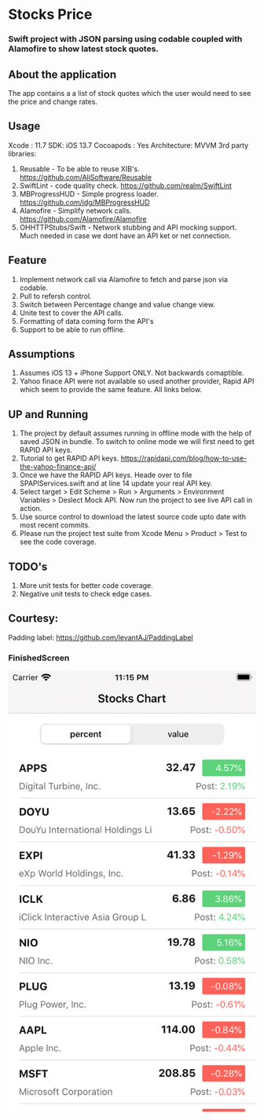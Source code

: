 # Stocks Price
### Swift project with JSON parsing using codable coupled with Alamofire to show latest stock quotes.


## About the application
The app contains a a list of stock quotes which the user would need to see the price and change rates. 


## Usage
Xcode : 11.7
SDK: iOS 13.7
Cocoapods : Yes
Architecture: MVVM
3rd party libraries: 
1. Reusable - To be able to reuse XIB's. https://github.com/AliSoftware/Reusable 
2. SwiftLint - code quality check. https://github.com/realm/SwiftLint
3. MBProgressHUD - Simple progress loader. https://github.com/jdg/MBProgressHUD
4. Alamofire - Simplify network calls. https://github.com/Alamofire/Alamofire
5. OHHTTPStubs/Swift - Network stubbing and API mocking support. Much needed in case we dont have an API ket or net connection.


## Feature
1. Implement network call via Alamofire to fetch and parse json via codable.
2. Pull to refersh control.
3. Switch between Percentage change and value change view.
4. Unite test to cover the API calls.
5. Formatting of data coming form the API's
6. Support to be able to run offline.


## Assumptions
1. Assumes iOS 13 + iPhone Support ONLY. Not backwards comaptible.
2. Yahoo finace API were not available so used another provider, Rapid API which seem to provide the same feature. All links below.

## UP and Running

1. The project by default assumes running in offline mode with the help of saved JSON in bundle. To switch to online mode we will first need to get RAPID API keys.
2. Tutorial to get RAPID API keys. https://rapidapi.com/blog/how-to-use-the-yahoo-finance-api/
3. Once we have the RAPID API keys. Heade over to file SPAPIServices.swift and at line 14 update your real API key.
4. Select target > Edit Scheme > Run > Arguments > Environment Variables > Deslect Mock API. Now run the project to see live API call in action.
5. Use source control to download the latest source code upto date with most recent commits. 
6. Please run the project test suite from Xcode Menu > Product > Test to see the code coverage.

## TODO's

1. More unit tests for better code coverage.
2. Negative unit tests to check edge cases.

## Courtesy:
Padding label: https://github.com/levantAJ/PaddingLabel

### FinishedScreen
![](Sample-Screen-Project.png)
